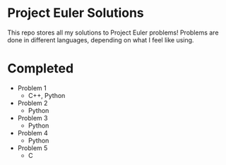 # Project Euler Solutions
This repo stores all my solutions to Project Euler problems! Problems are done in different languages, depending on what I feel like using. 

# Completed
- Problem 1
	- C++, Python
- Problem 2 
	- Python
- Problem 3 
	- Python
- Problem 4 
	- Python
- Problem 5
	- C